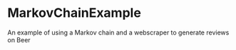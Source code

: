 # MarkovChainExample
An example of using a Markov chain and a webscraper to generate reviews on Beer 
